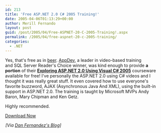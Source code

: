 ```yaml
---
id: 213
title: 'Free ASP.NET 2.0 C# 2005 Training!'
date: 2005-04-06T01:13:29+00:00
author: Merill Fernando
layout: post
guid: /post/2005/04/Free-ASPNET-20-C-2005-Training!.aspx
permalink: /2005/04/free-aspnet-20-c-2005-training/
categories:
  - .NET
---
```

<p>Yes, that's free as in <a href="http://www.danfernandez.com/view/view.aspx?ID=132">beer</a>. <a href="http://www.appdev.com/">AppDev</a>, a leader in video-based training and&nbsp;SQL Server Reader's Choice winner,&nbsp;was kind enough to provide <strong>a portion</strong> of their <strong><a href="http://www.appdev.com/prodfamily.asp?catalog%5Fname=AppDevCatalog&amp;category%5Fname=ASPC20Product">Exploring ASP.NET 2.0 Using Visual C# 2005</a></strong> courseware available for free! I've personally the ASP.NET 2.0 using C# videos and I thought it was really great stuff. It even covered how to use everyone's favorite buzzword, AJAX (Asynchronous Java And XML), using the built-in support in ASP.NET 2.0. The training is taught by Microsoft MVPs Andy Baron, Mary Chipman and Ken Getz.</p>
<p>Highly recommended.</p>
<p><a href="http://www.microsoft.com/downloads/details.aspx?FamilyId=2267B706-32D2-4C51-BED7-E6CABB6D8A75&amp;displaylang=en">Download Now</a></p><img height="1" src="http://blogs.msdn.com/aggbug.aspx?PostID=405366" width="1" /><i>[Via <a href="http://blogs.msdn.com/danielfe/archive/2005/04/04/405366.aspx">Dan Fernandez's Blog</a>]</i> 